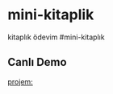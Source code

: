 # mini-kitaplik
kitaplık ödevim
#mini-kitaplık


## Canlı Demo

[projem: ](https://mini-kitaplik-4mae.vercel.app/)

